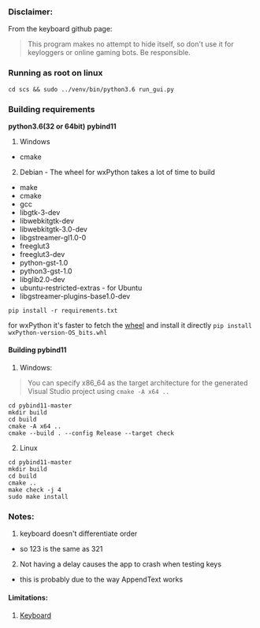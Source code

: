 ### Disclaimer:
From the keyboard github page:
>This program makes no attempt to hide itself, so don't use it for keyloggers or online gaming bots. Be responsible.

### Running as root on linux

`cd scs && sudo ../venv/bin/python3.6 run_gui.py`

### Building requirements
**python3.6(32 or 64bit)**
**pybind11**


1. Windows
* cmake

2. Debian - The wheel for wxPython takes a lot of time to build
* make
* cmake
* gcc
* libgtk-3-dev
* libwebkitgtk-dev
* libwebkitgtk-3.0-dev
* libgstreamer-gl1.0-0
* freeglut3
* freeglut3-dev
* python-gst-1.0
* python3-gst-1.0
* libglib2.0-dev
* ubuntu-restricted-extras - for Ubuntu
* libgstreamer-plugins-base1.0-dev

`pip install -r requirements.txt`

for wxPython it's faster to fetch the [wheel](https://extras.wxpython.org/wxPython4/extras/linux/gtk3) and install it directly
`pip install wxPython-version-OS_bits.whl`


#### Building pybind11

1. Windows:
>You can specify x86_64 as the target architecture for the generated Visual Studio project using  `cmake -A x64 ..`
```
cd pybind11-master
mkdir build
cd build
cmake -A x64 ..
cmake --build . --config Release --target check
```

2. Linux
```
cd pybind11-master
mkdir build
cd build
cmake ..
make check -j 4
sudo make install
```

### Notes:
1. keyboard doesn't differentiate order
 * so 123 is the same as 321
2. Not having a delay causes the app to crash when testing keys
 * this is probably due to the way AppendText works

#### Limitations:
1. [Keyboard](https://github.com/boppreh/keyboard#known-limitations)